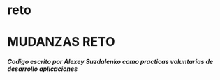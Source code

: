 # reto
# MUDANZAS RETO

##### Codigo escrito por Alexey Suzdalenko como practicas voluntarias de desarrollo aplicaciones 
